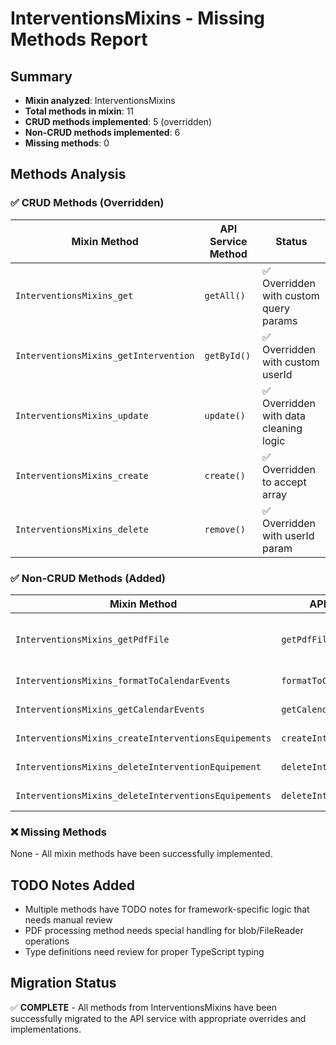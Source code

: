 # InterventionsMixins - Missing Methods Report

## Summary
- **Mixin analyzed**: InterventionsMixins
- **Total methods in mixin**: 11
- **CRUD methods implemented**: 5 (overridden)
- **Non-CRUD methods implemented**: 6
- **Missing methods**: 0

## Methods Analysis

### ✅ CRUD Methods (Overridden)
| Mixin Method | API Service Method | Status |
|-------------|-------------------|---------|
| `InterventionsMixins_get` | `getAll()` | ✅ Overridden with custom query params |
| `InterventionsMixins_getIntervention` | `getById()` | ✅ Overridden with custom userId |
| `InterventionsMixins_update` | `update()` | ✅ Overridden with data cleaning logic |
| `InterventionsMixins_create` | `create()` | ✅ Overridden to accept array |
| `InterventionsMixins_delete` | `remove()` | ✅ Overridden with userId param |

### ✅ Non-CRUD Methods (Added)
| Mixin Method | API Service Method | Status |
|-------------|-------------------|---------|
| `InterventionsMixins_getPdfFile` | `getPdfFile` | ✅ Implemented with TODO note |
| `InterventionsMixins_formatToCalendarEvents` | `formatToCalendarEvents` | ✅ Implemented |
| `InterventionsMixins_getCalendarEvents` | `getCalendarEvents` | ✅ Implemented |
| `InterventionsMixins_createInterventionsEquipements` | `createInterventionsEquipements` | ✅ Implemented |
| `InterventionsMixins_deleteInterventionEquipement` | `deleteInterventionEquipement` | ✅ Implemented |
| `InterventionsMixins_deleteInterventionsEquipements` | `deleteInterventionsEquipements` | ✅ Implemented |

### ❌ Missing Methods
None - All mixin methods have been successfully implemented.

## TODO Notes Added
- Multiple methods have TODO notes for framework-specific logic that needs manual review
- PDF processing method needs special handling for blob/FileReader operations
- Type definitions need review for proper TypeScript typing

## Migration Status
✅ **COMPLETE** - All methods from InterventionsMixins have been successfully migrated to the API service with appropriate overrides and implementations.
